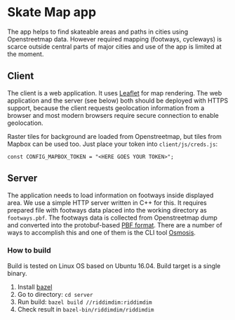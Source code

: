 # Skate Map app

The app helps to find skateable areas and paths in cities using Openstreetmap data. However required mapping (footways, cycleways) is scarce outside central parts of major cities and use of the app is limited at the moment.

## Client

The client is a web application. It uses [Leaflet](https://leafletjs.com/) for map rendering. The web application and the server (see below) both should be deployed with HTTPS support, because the client requests geolocation information from a browser and most modern browsers require secure connection to enable geolocation.

Raster tiles for background are loaded from Openstreetmap, but tiles from Mapbox can be used too. Just place your token into `client/js/creds.js`:

```
const CONFIG_MAPBOX_TOKEN = "<HERE GOES YOUR TOKEN>";
```

## Server

The application needs to load information on footways inside displayed area. We use a simple HTTP server written in C++ for this. It requires prepared file with footways data placed into the working directory as `footways.pbf`. The footways data is collected from Openstreetmap dump and converted into the protobuf-based [PBF format](https://wiki.openstreetmap.org/wiki/PBF_Format). There are a number of ways to accomplish this and one of them is the CLI tool [Osmosis](https://wiki.openstreetmap.org/wiki/Osmosis).

### How to build

Build is tested on Linux OS based on Ubuntu 16.04. Build target is a single binary.

1. Install [bazel](https://bazel.build/)
2. Go to directory: `cd server`
3. Run build: `bazel build //riddimdim:riddimdim`
4. Check result in `bazel-bin/riddimdim/riddimdim`
